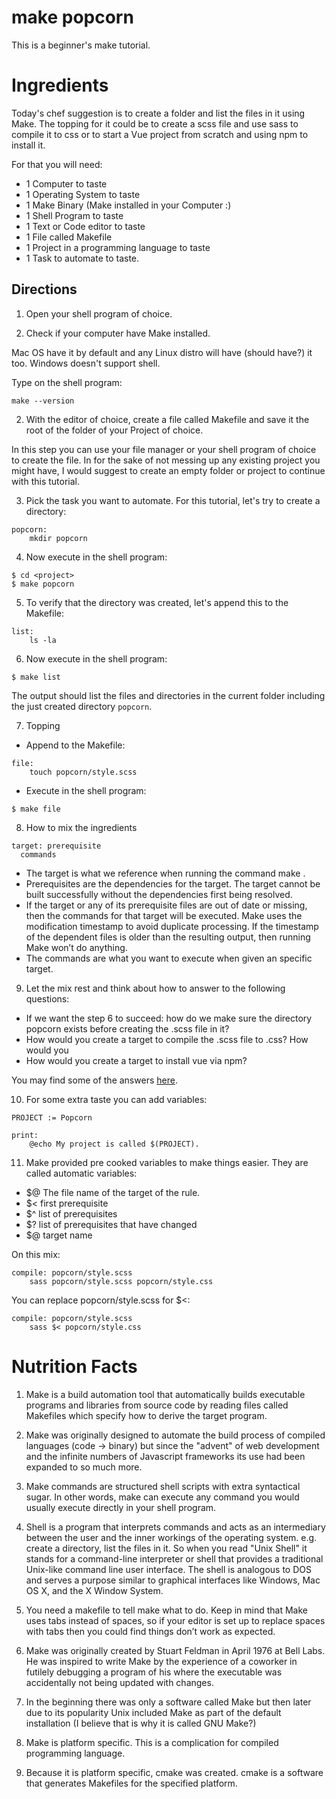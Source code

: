 # make popcorn 
This is a beginner's make tutorial.

# Ingredients

Today's chef suggestion is to create a folder and list the files in it using Make. The topping for it could be to create a scss file and use sass to compile it to css or to start a Vue project from scratch and using npm to install it. 

For that you will need:
- 1 Computer to taste
- 1 Operating System to taste 
- 1 Make Binary (Make installed in your Computer :)
- 1 Shell Program to taste
- 1 Text or Code editor to taste
- 1 File called Makefile
- 1 Project in a programming language to taste
- 1 Task to automate to taste. 


## Directions

1. Open your shell program of choice.

2. Check if your computer have Make installed. 

Mac OS have it by default and any Linux distro will have (should have?) it too. Windows doesn't support shell.

Type on the shell program:
```
make --version
```

2. With the editor of choice, create a file called Makefile and save it the root of the folder of your Project of choice.

In this step you can use your file manager or your shell program of choice to create the file. In for the sake of not messing up any existing project you might have, I would suggest to create an empty folder or project to continue with this tutorial.

3. Pick the task you want to automate. For this tutorial, let's try to create a directory:
```
popcorn: 
	mkdir popcorn

```

4. Now execute in the shell program:

```
$ cd <project>
$ make popcorn
```

5. To verify that the directory was created, let's append  this to the Makefile:

```
list:
	ls -la
```

6. Now execute in the shell program:

```
$ make list
```

The output should list the files and directories in the current folder including the just created directory ```popcorn```.



7. Topping

- Append to the Makefile:

```
file: 
	touch popcorn/style.scss
```
- Execute in the shell program:
```
$ make file
```

8. How to mix the ingredients

```
target: prerequisite
  commands
```

- The target is what we reference when running the command make <target>.
- Prerequisites are the dependencies for the target. The target cannot be built successfully without the dependencies first being resolved.
-  If the target or any of its prerequisite files are out of date or missing, then the commands for that target will be executed. Make uses the modification timestamp to avoid duplicate processing. If the timestamp of the dependent files is older than the resulting output, then running Make won’t do anything. 
- The commands are what you want to execute when given an specific target.
	
9. Let the mix rest and think about how to answer to the following questions:
- If we want the step 6 to succeed: how do we make sure the directory popcorn exists before creating the .scss file in it?
- How would you create a target to compile the .scss file to .css? How would you
- How would you create a target to install vue via npm?

You may find some of the answers [here](https://github.com/camilasan/make-popcorn/blob/master/Makefile). 

10. For some extra taste you can add variables:
```
PROJECT := Popcorn

print:
	@echo My project is called $(PROJECT).
```

11. Make provided pre cooked variables to make things easier. They are called automatic variables:

- $@ The file name of the target of the rule. 
- $< first prerequisite
- $^ list of prerequisites
- $? list of prerequisites that have changed
- $@ target name

On this mix:
```
compile: popcorn/style.scss
	sass popcorn/style.scss popcorn/style.css
```
You can replace popcorn/style.scss for $<:
```
compile: popcorn/style.scss
	sass $< popcorn/style.css
```


# Nutrition Facts

1. Make is a build automation tool that automatically builds executable programs and libraries from source code by reading files called Makefiles which specify how to derive the target program. 

2. Make was originally designed to automate the build process of compiled languages (code -> binary) but since the "advent" of web development and the infinite numbers of Javascript frameworks its use had been expanded to so much more. 

3. Make commands are structured shell scripts with extra syntactical sugar. In other words, make can execute any command you would usually execute directly in your shell program.

4. Shell is a program that interprets commands and acts as an intermediary between the user and the inner workings of the operating system. e.g. create a directory, list the files in it. So when you read "Unix Shell" it stands for a command-line interpreter or shell that provides a traditional Unix-like command line user interface.  The shell is analogous to DOS and serves a purpose similar to graphical interfaces like Windows, Mac OS X, and the X Window System.

5. You need a makefile to tell make what to do. Keep in mind that Make uses tabs instead of spaces, so if your editor is set up to replace spaces with tabs then you could find things don’t work as expected. 

6. Make was originally created by Stuart Feldman in April 1976 at Bell Labs. He was inspired to write Make by the experience of a coworker in futilely debugging a program of his where the executable was accidentally not being updated with changes.

7. In the beginning there was only a software called Make but then later due to its popularity Unix included Make as part of the default installation (I believe that is why it is called GNU Make?)

8. Make is platform specific. This is a complication for compiled programming language.

9. Because it is platform specific, cmake was created. cmake is a software that generates Makefiles for the specified platform.














